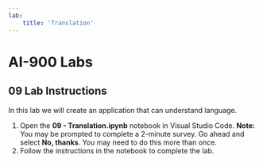 ```yaml
---
lab:
    title: 'Translation'
---
```


# AI-900 Labs
## 09 Lab Instructions
In this lab we will create an application that can understand language. 

1.  Open the **09 - Translation.ipynb** notebook in Visual Studio Code. 
    **Note:** You may be prompted to complete a 2-minute survey. Go ahead and select **No, thanks**. You may need to do this more than once.
2.  Follow the instructions in the notebook to complete the lab.